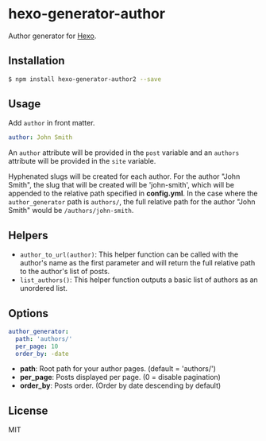 # hexo-generator-author

Author generator for [Hexo](https://hexo.io/).

## Installation

``` bash
$ npm install hexo-generator-author2 --save
```

## Usage

Add `author` in front matter.

``` yaml
author: John Smith
```

An `author` attribute will be provided in the `post` variable and an `authors` attribute will be provided in the `site` variable.

Hyphenated slugs will be created for each author. For the author "John Smith", the slug that will be created will be 'john-smith', which will be appended to the relative path specified in **config.yml**. In the case where the `author_generator` path is `authors/`, the full relative path for the author "John Smith" would be `/authors/john-smith`.

## Helpers

- `author_to_url(author)`: This helper function can be called with the author's name as the first parameter and will return the full relative path to the author's list of posts.
- `list_authors()`: This helper function outputs a basic list of authors as an unordered list.

## Options

``` yaml
author_generator:
  path: 'authors/'
  per_page: 10
  order_by: -date
```

- **path**: Root path for your author pages. (default = 'authors/')
- **per_page**: Posts displayed per page. (0 = disable pagination)
- **order_by**: Posts order. (Order by date descending by default)

## License

MIT
